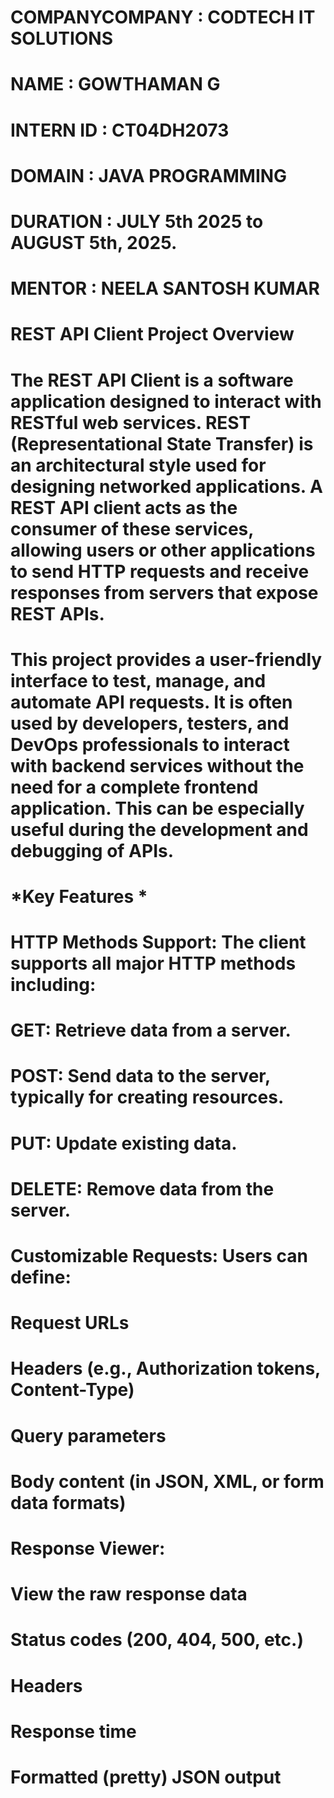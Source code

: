 # COMPANYCOMPANY : CODTECH IT SOLUTIONS

# NAME : GOWTHAMAN G

# INTERN ID : CT04DH2073

# DOMAIN : JAVA PROGRAMMING

# DURATION : JULY 5th 2025 to AUGUST 5th, 2025.

# MENTOR : NEELA SANTOSH KUMAR

# REST API Client Project Overview

# The REST API Client is a software application designed to interact with RESTful web services. REST (Representational State Transfer) is an architectural style used for designing networked applications. A REST API client acts as the consumer of these services, allowing users or other applications to send HTTP requests and receive responses from servers that expose REST APIs.

# This project provides a user-friendly interface to test, manage, and automate API requests. It is often used by developers, testers, and DevOps professionals to interact with backend services without the need for a complete frontend application. This can be especially useful during the development and debugging of APIs.

# *Key Features *

# HTTP Methods Support: The client supports all major HTTP methods including:

# GET: Retrieve data from a server.

# POST: Send data to the server, typically for creating resources.
# PUT: Update existing data.
# DELETE: Remove data from the server.
# Customizable Requests: Users can define:

# Request URLs
# Headers (e.g., Authorization tokens, Content-Type)
# Query parameters
# Body content (in JSON, XML, or form data formats)
# Response Viewer:

# View the raw response data
# Status codes (200, 404, 500, etc.)
# Headers
# Response time
# Formatted (pretty) JSON output
